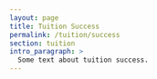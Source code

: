 ```yaml
---
layout: page
title: Tuition Success
permalink: /tuition/success
section: tuition
intro_paragraph: >
  Some text about tuition success.
---
```

